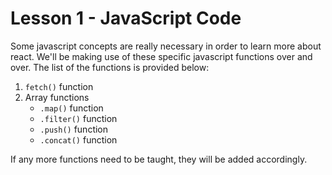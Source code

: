 # Lesson 1 - JavaScript Code

Some javascript concepts are really necessary in order to learn more about react. We'll be making use of these specific javascript functions over and over. The list of the functions is provided below:

1. `fetch()` function
2. Array functions
   - `.map()` function
   - `.filter()` function
   - `.push()` function
   - `.concat()` function

If any more functions need to be taught, they will be added accordingly.
